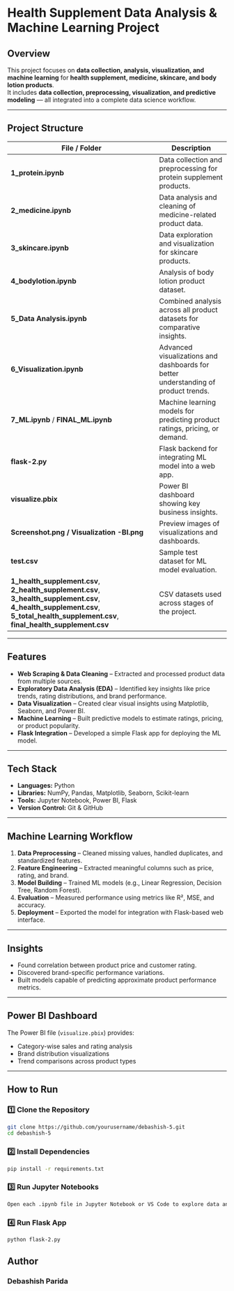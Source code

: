 # Health Supplement Data Analysis & Machine Learning Project

## Overview
This project focuses on **data collection, analysis, visualization, and machine learning** for **health supplement, medicine, skincare, and body lotion products**.  
It includes **data collection, preprocessing, visualization, and predictive modeling** — all integrated into a complete data science workflow.

---

## Project Structure

| File / Folder | Description |
|----------------|-------------|
| **1_protein.ipynb** | Data collection and preprocessing for protein supplement products. |
| **2_medicine.ipynb** | Data analysis and cleaning of medicine-related product data. |
| **3_skincare.ipynb** | Data exploration and visualization for skincare products. |
| **4_bodylotion.ipynb** | Analysis of body lotion product dataset. |
| **5_Data Analysis.ipynb** | Combined analysis across all product datasets for comparative insights. |
| **6_Visualization.ipynb** | Advanced visualizations and dashboards for better understanding of product trends. |
| **7_ML.ipynb** / **FINAL_ML.ipynb** | Machine learning models for predicting product ratings, pricing, or demand. |
| **flask-2.py** | Flask backend for integrating ML model into a web app. |
| **visualize.pbix** | Power BI dashboard showing key business insights. |
| **Screenshot.png / Visualization -BI.png** | Preview images of visualizations and dashboards. |
| **test.csv** | Sample test dataset for ML model evaluation. |
| **1_health_supplement.csv**, **2_health_supplement.csv**, **3_health_supplement.csv**, **4_health_supplement.csv**, **5_total_health_supplement.csv**, **final_health_supplement.csv** | CSV datasets used across stages of the project. |

---

## Features
- **Web Scraping & Data Cleaning** – Extracted and processed product data from multiple sources.
- **Exploratory Data Analysis (EDA)** – Identified key insights like price trends, rating distributions, and brand performance.
- **Data Visualization** – Created clear visual insights using Matplotlib, Seaborn, and Power BI.
- **Machine Learning** – Built predictive models to estimate ratings, pricing, or product popularity.
- **Flask Integration** – Developed a simple Flask app for deploying the ML model.

---

## Tech Stack
- **Languages:** Python  
- **Libraries:** NumPy, Pandas, Matplotlib, Seaborn, Scikit-learn  
- **Tools:** Jupyter Notebook, Power BI, Flask  
- **Version Control:** Git & GitHub  

---

## Machine Learning Workflow
1. **Data Preprocessing** – Cleaned missing values, handled duplicates, and standardized features.  
2. **Feature Engineering** – Extracted meaningful columns such as price, rating, and brand.  
3. **Model Building** – Trained ML models (e.g., Linear Regression, Decision Tree, Random Forest).  
4. **Evaluation** – Measured performance using metrics like R², MSE, and accuracy.  
5. **Deployment** – Exported the model for integration with Flask-based web interface.

---

## Insights
- Found correlation between product price and customer rating.
- Discovered brand-specific performance variations.
- Built models capable of predicting approximate product performance metrics.

---

## Power BI Dashboard
The Power BI file (`visualize.pbix`) provides:
- Category-wise sales and rating analysis  
- Brand distribution visualizations  
- Trend comparisons across product types  

---

## How to Run

### 1️⃣ Clone the Repository
```bash
git clone https://github.com/yourusername/debashish-5.git
cd debashish-5
```
### 2️⃣ Install Dependencies
```bash
pip install -r requirements.txt
```
### 3️⃣ Run Jupyter Notebooks
```bash
Open each .ipynb file in Jupyter Notebook or VS Code to explore data analysis steps.
```
### 4️⃣ Run Flask App
```bash
python flask-2.py
```
## Author
### Debashish Parida
